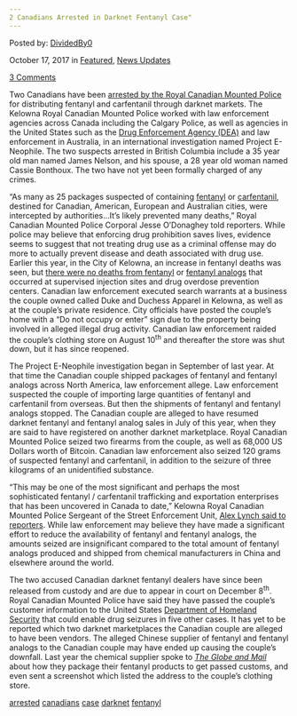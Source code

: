 ```yaml
---
2 Canadians Arrested in Darknet Fentanyl Case"
---
```

<article class="post-listing post-23107 post type-post status-publish format-standard has-post-thumbnail hentry 
 tag-canadians tag-case tag-fentanyl">
    
<div class="post-inner">
    
    
    
<span>Posted by: <a href="https://www.deepdotweb.com/author/dividedby0/" title="">DividedBy0 </a></span>
    
    
<span>October 17, 2017</span>
<span>in <a href="https://www.deepdotweb.com/category/deepdot-news/" rel="category tag">Featured</a>, <a href="https://www.deepdotweb.com/category/news-updates/" rel="category tag">News Updates</a></span>
    
<span><a href="https://www.deepdotweb.com/2017/10/17/2-canadians-arrested-darknet-fentanyl-case/#comments">3 Comments</a></span>
</p>        
<p>Two Canadians have been <a href="http://www.cbc.ca/beta/news/canada/british-columbia/fentanyl-dark-web-ring-1.4343019">arrested by the Royal Canadian Mounted Police</a> for distributing fentanyl and carfentanil through darknet markets. The Kelowna Royal Canadian Mounted Police worked with law enforcement agencies across Canada including the Calgary Police, as well as agencies in the United States such as the <a href="https://www.deepdotweb.com/tag/dea/">Drug Enforcement Agency (DEA)</a> and law enforcement in Australia, in an international investigation named Project E-Neophile. The two suspects arrested in British Columbia include a 35 year old man named James Nelson, and his spouse, a 28 year old woman named Cassie Bonthoux. The two have not yet been formally charged of any crimes.</p>
<p>“As many as 25 packages suspected of containing <a href="https://www.deepdotweb.com/tag/fentanyl/">fentanyl</a> or <a href="https://www.deepdotweb.com/tag/carfentanil/">carfentanil</a>, destined for Canadian, American, European and Australian cities, were intercepted by authorities&#8230;It’s likely prevented many deaths,” Royal Canadian Mounted Police Corporal Jesse O’Donaghey told reporters. While police may believe that enforcing drug prohibition saves lives, evidence seems to suggest that not treating drug use as a criminal offense may do more to actually prevent disease and death associated with drug use. Earlier this year, in the City of Kelowna, an increase in fentanyl deaths was seen, but <a href="https://globalnews.ca/news/3389383/fentanyl-likely-reason-for-steep-increase-in-kelowna-overdose-deaths/">there were no deaths from fentanyl</a> or <a href="https://www.deepdotweb.com/2016/10/05/dea-places-fentanyl-analog-schedule/">fentanyl analogs</a> that occurred at supervised injection sites and drug overdose prevention centers. Canadian law enforcement executed search warrants at a business the couple owned called Duke and Duchess Apparel in Kelowna, as well as at the couple’s private residence. City officials have posted the couple’s home with a “Do not occupy or enter” sign due to the property being involved in alleged illegal drug activity. Canadian law enforcement raided the couple’s clothing store on August 10<sup>th</sup> and thereafter the store was shut down, but it has since reopened.</p>
<p>The Project E-Neophile investigation began in September of last year. At that time the Canadian couple shipped packages of fentanyl and fentanyl analogs across North America, law enforcement allege. Law enforcement suspected the couple of importing large quantities of fentanyl and carfentanil from overseas. But then the shipments of fentanyl and fentanyl analogs stopped. The Canadian couple are alleged to have resumed darknet fentanyl and fentanyl analog sales in July of this year, when they are said to have registered on another darknet marketplace. Royal Canadian Mounted Police seized two firearms from the couple, as well as 68,000 US Dollars worth of Bitcoin. Canadian law enforcement also seized 120 grams of suspected fentanyl and carfentanil, in addition to the seizure of three kilograms of an unidentified substance.</p>
<p>“This may be one of the most significant and perhaps the most sophisticated fentanyl / carfentanil trafficking and exportation enterprises that has been uncovered in Canada to date,” Kelowna Royal Canadian Mounted Police Sergeant of the Street Enforcement Unit, <a href="https://globalnews.ca/news/3787575/kelowna-residents-arrested-in-darkweb-fentanyl-trafficking-investigation/">Alex Lynch said to reporters</a>. While law enforcement may believe they have made a significant effort to reduce the availability of fentanyl and fentanyl analogs, the amounts seized are insignificant compared to the total amount of fentanyl analogs produced and shipped from chemical manufacturers in China and elsewhere around the world.</p>
<p>The two accused Canadian darknet fentanyl dealers have since been released from custody and are due to appear in court on December 8<sup>th</sup>. Royal Canadian Mounted Police have said they have passed the couple’s customer information to the United States <a href="https://www.deepdotweb.com/tag/dhs/">Department of Homeland Security</a> that could enable drug seizures in five other cases. It has yet to be reported which two darknet marketplaces the Canadian couple are alleged to have been vendors. The alleged Chinese supplier of fentanyl and fentanyl analogs to the Canadian couple may have ended up causing the couple’s downfall. Last year the chemical supplier spoke to <a href="https://beta.theglobeandmail.com/news/british-columbia/bc-rcmp-arrest-two-in-significant-fentanyl-carfentanil-bust/article36521366/?ref=http://www.theglobeandmail.com&amp;"><em>The Globe and Mail</em></a> about how they package their fentanyl products to get passed customs, and even sent a screenshot which listed the address to the couple’s clothing store.</p>
    
    
</div><!-- .entry /-->
<a href="https://www.deepdotweb.com/tag/arrested/" rel="tag">arrested</a> <a href="https://www.deepdotweb.com/tag/canadians/" rel="tag">canadians</a> <a href="https://www.deepdotweb.com/tag/case/" rel="tag">case</a> <a href="https://www.deepdotweb.com/tag/darknet/" rel="tag">darknet</a> <a href="https://www.deepdotweb.com/tag/fentanyl/" rel="tag">fentanyl</a></span>				<span style="display:none" class="updated">2017-10-17<a href="https://www.deepdotweb.com/author/dividedby0/" title="Posts by DividedBy0" rel="author">DividedBy0</a></strong></div>
    
    
</div><!-- .post-inner -->
</article><!-- .post-listing -->

